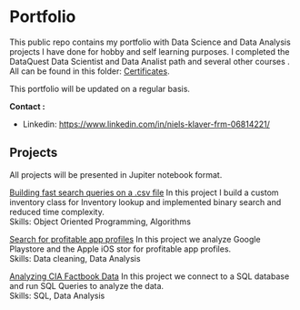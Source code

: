 # Portfolio

This public repo contains my portfolio with Data Science and Data Analysis projects I have done for hobby and self learning purposes. I completed the DataQuest Data Scientist and Data Analist path and several other courses . All can be found in this folder:  [Certificates](https://github.com/NielsKlaver/Portfolio/tree/master/Certificates). 

This portfolio will be updated on a regular basis. 

__Contact :__
* Linkedin: https://www.linkedin.com/in/niels-klaver-frm-06814221/


## Projects

All projects will be presented in Jupiter notebook format.

[Building fast search queries on a .csv file](https://github.com/NielsKlaver/public_projects/blob/master/Building%20Fast%20Queries%20on%20Inventory%20CSV/Building%20Fast%20Queries%20on%20a%20CSV.ipynb ) In this project I build a custom inventory class for Inventory lookup and implemented binary search and reduced time complexity.<br>
Skills: Object Oriented Programming, Algorithms

[Search for profitable app profiles](https://github.com/NielsKlaver/public_projects/blob/master/Profitable%20App%20Profiles%20for%20the%20App%20Store%20and%20Google%20Play%20Markets/app_store.ipynb)  In this project we analyze Google Playstore and the Apple iOS stor for profitable app profiles.<br>Skills: Data cleaning, Data Analysis

[Analyzing CIA Factbook Data](https://github.com/NielsKlaver/public_projects/blob/master/Analyzing%20CIA%20Factbook%20Data%20Using%20SQL/%20Analyzing%20CIA%20Factbook%20Data%20Using%20Python%20%2B%20SQL.ipynb) In this project we connect to a SQL database and run SQL Queries to analyze the data.<br>Skills: SQL, Data Analysis




